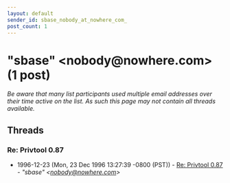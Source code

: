 ```yaml
---
layout: default
sender_id: sbase_nobody_at_nowhere_com_
post_count: 1
---
```


# "sbase" <nobody<span>@</span>nowhere.com> (1 post)

_Be aware that many list participants used multiple email addresses over their time active on the list. As such this page may not contain all threads available._

## Threads

### Re: Privtool 0.87
+ 1996-12-23 (Mon, 23 Dec 1996 13:27:39 -0800 (PST)) - [Re: Privtool 0.87](/archive/1996/12/1be830856bef59d10a615809254fffa9232c48006bfb829793a187e76f5473e7) - _"sbase" \<nobody@nowhere.com\>_

